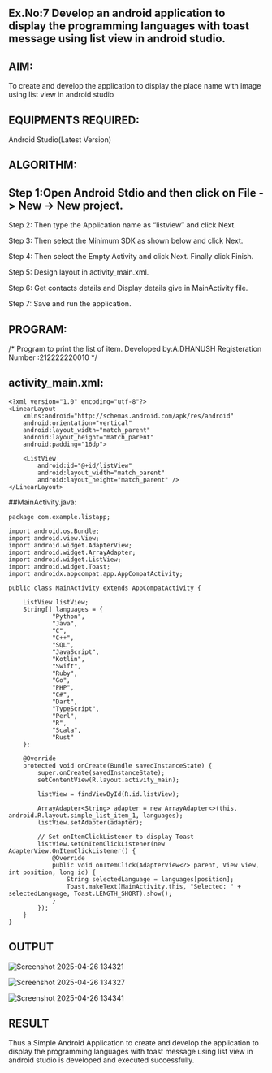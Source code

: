 ## Ex.No:7 Develop an android application to display the programming languages with toast message using list view in android studio.

## AIM:
To create and develop the application to display the place name with image using list view in android studio

## EQUIPMENTS REQUIRED:
Android Studio(Latest Version)

## ALGORITHM:
## Step 1:Open Android Stdio and then click on File -> New -> New project.

Step 2: Then type the Application name as “listview″ and click Next.

Step 3: Then select the Minimum SDK as shown below and click Next.

Step 4: Then select the Empty Activity and click Next. Finally click Finish.

Step 5: Design layout in activity_main.xml.

Step 6: Get contacts details and Display details give in MainActivity file.

Step 7: Save and run the application.

## PROGRAM:
/*
Program to print the list of item.
Developed by:A.DHANUSH
Registeration Number :212222220010
*/

## activity_main.xml:
```
<?xml version="1.0" encoding="utf-8"?>
<LinearLayout
    xmlns:android="http://schemas.android.com/apk/res/android"
    android:orientation="vertical"
    android:layout_width="match_parent"
    android:layout_height="match_parent"
    android:padding="16dp">

    <ListView
        android:id="@+id/listView"
        android:layout_width="match_parent"
        android:layout_height="match_parent" />
</LinearLayout>

```

##MainActivity.java:
```
package com.example.listapp;

import android.os.Bundle;
import android.view.View;
import android.widget.AdapterView;
import android.widget.ArrayAdapter;
import android.widget.ListView;
import android.widget.Toast;
import androidx.appcompat.app.AppCompatActivity;

public class MainActivity extends AppCompatActivity {

    ListView listView;
    String[] languages = {
            "Python",
            "Java",
            "C",
            "C++",
            "SQL",
            "JavaScript",
            "Kotlin",
            "Swift",
            "Ruby",
            "Go",
            "PHP",
            "C#",
            "Dart",
            "TypeScript",
            "Perl",
            "R",
            "Scala",
            "Rust"
    };

    @Override
    protected void onCreate(Bundle savedInstanceState) {
        super.onCreate(savedInstanceState);
        setContentView(R.layout.activity_main);

        listView = findViewById(R.id.listView);

        ArrayAdapter<String> adapter = new ArrayAdapter<>(this, android.R.layout.simple_list_item_1, languages);
        listView.setAdapter(adapter);

        // Set onItemClickListener to display Toast
        listView.setOnItemClickListener(new AdapterView.OnItemClickListener() {
            @Override
            public void onItemClick(AdapterView<?> parent, View view, int position, long id) {
                String selectedLanguage = languages[position];
                Toast.makeText(MainActivity.this, "Selected: " + selectedLanguage, Toast.LENGTH_SHORT).show();
            }
        });
    }
}
```
## OUTPUT
![Screenshot 2025-04-26 134321](https://github.com/user-attachments/assets/0e0f9508-ed60-4559-87b2-aaecbff3634d)

![Screenshot 2025-04-26 134327](https://github.com/user-attachments/assets/3805ee3b-0330-4a8c-a031-718ca458528b)


![Screenshot 2025-04-26 134341](https://github.com/user-attachments/assets/df068ea1-9732-4c86-ad3b-4118c8a0134f)


## RESULT
Thus a Simple Android Application to create and develop the application to display the programming languages with toast message using list view in android studio is developed and executed successfully.

